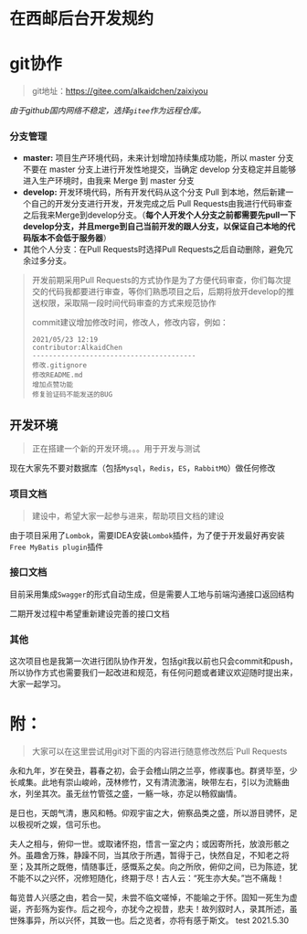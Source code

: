 # 在西邮后台开发规约

# git协作

> git地址：https://gitee.com/alkaidchen/zaixiyou

*由于github国内网络不稳定，选择`gitee`作为远程仓库。*

### 分支管理

- **master:** 项目生产环境代码，未来计划增加持续集成功能，所以 master 分支不要在 master 分支上进行开发性地提交，当确定 develop 分支稳定并且能够进入生产环境时，由我来 Merge 到 master 分支
- **develop:** 开发环境代码，所有开发代码从这个分支 Pull 到本地，然后新建一个自己的开发分支进行开发，开发完成之后 Pull Requests由我进行代码审查之后我来Merge到develop分支。（**每个人开发个人分支之前都需要先pull一下develop分支，并且merge到自己当前开发的跟人分支，以保证自己本地的代码版本不会低于服务器**）
- 其他个人分支：在Pull Requests时选择Pull Requests之后自动删除，避免冗余过多分支。

> 开发前期采用Pull Requests的方式协作是为了方便代码审查，你们每次提交的代码我都要进行审查，等你们熟悉项目之后，后期将放开develop的推送权限，采取隔一段时间代码审查的方式来规范协作
>
> commit建议增加修改时间，修改人，修改内容，例如：
>
> ```
> 2021/05/23 12:19
> contributor:AlkaidChen
> ----------------------------------------
> 修改.gitignore
> 修改README.md
> 增加点赞功能
> 修复验证码不能发送的BUG
> ```

## 开发环境

> 正在搭建一个新的开发环境。。。用于开发与测试

现在大家先不要对数据库（包括`Mysql`，`Redis`，`ES`，`RabbitMQ`）做任何修改



### 项目文档

> 建设中，希望大家一起参与进来，帮助项目文档的建设

由于项目采用了`Lombok`，需要IDEA安装`Lombok`插件，为了便于开发最好再安装`Free MyBatis plugin`插件



### 接口文档

目前采用集成`Swagger`的形式自动生成，但是需要人工地与前端沟通接口返回结构

二期开发过程中希望重新建设完善的接口文档



### 其他

这次项目也是我第一次进行团队协作开发，包括git我以前也只会commit和push，所以协作方式也需要我们一起改进和规范，有任何问题或者建议欢迎随时提出来，大家一起学习。





# 附：

> 大家可以在这里尝试用git对下面的内容进行随意修改然后`Pull Requests

永和九年，岁在癸丑，暮春之初，会于会稽山阴之兰亭，修禊事也。群贤毕至，少长咸集。此地有崇山峻岭，茂林修竹，又有清流激湍，映带左右，引以为流觞曲水，列坐其次。虽无丝竹管弦之盛，一觞一咏，亦足以畅叙幽情。

是日也，天朗气清，惠风和畅。仰观宇宙之大，俯察品类之盛，所以游目骋怀，足以极视听之娱，信可乐也。

夫人之相与，俯仰一世。或取诸怀抱，悟言一室之内；或因寄所托，放浪形骸之外。虽趣舍万殊，静躁不同，当其欣于所遇，暂得于己，快然自足，不知老之将至；及其所之既倦，情随事迁，感慨系之矣。向之所欣，俯仰之间，已为陈迹，犹不能不以之兴怀，况修短随化，终期于尽！古人云：“死生亦大矣。”岂不痛哉！

每览昔人兴感之由，若合一契，未尝不临文嗟悼，不能喻之于怀。固知一死生为虚诞，齐彭殇为妄作。后之视今，亦犹今之视昔，悲夫！故列叙时人，录其所述，虽世殊事异，所以兴怀，其致一也。后之览者，亦将有感于斯文。
test 2021.5.30